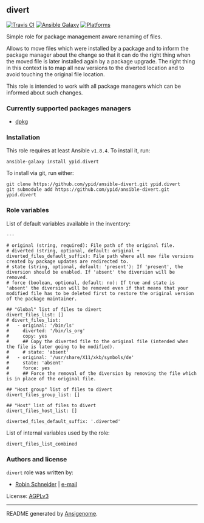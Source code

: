 ## divert

[![Travis CI](http://img.shields.io/travis/ypid/ansible-divert.svg?style=flat)](http://travis-ci.org/ypid/ansible-divert)
[![Ansible Galaxy](http://img.shields.io/badge/galaxy-ypid.divert-660198.svg?style=flat)](https://galaxy.ansible.com/list#/roles/4668)
[![Platforms](http://img.shields.io/badge/platforms-debian%20/%20ubuntu-lightgrey.svg?style=flat)](#)


Simple role for package management aware renaming of files.

Allows to move files which were installed by a package and to inform the package manager about the change so that it can do the right thing when the moved file is later installed again by a package upgrade. The right thing in this context is to map all new versions to the diverted location and to avoid touching the original file location.

This role is intended to work with all package managers which can be informed about such changes.

### Currently supported packages managers

* [dpkg](https://en.wikipedia.org/wiki/Dpkg)

### Installation

This role requires at least Ansible `v1.8.4`. To install it, run:

    ansible-galaxy install ypid.divert

To install via git, run either:

    git clone https://github.com/ypid/ansible-divert.git ypid.divert
    git submodule add https://github.com/ypid/ansible-divert.git ypid.divert




### Role variables

List of default variables available in the inventory:

    ---
    
    # original (string, required): File path of the original file.
    # diverted (string, optional, default: original + diverted_files_default_suffix): File path where all new file versions created by package updates are redirected to.
    # state (string, optional, default: 'present'): If 'present', the diversion should be enabled. If 'absent' the diversion will be removed.
    # force (boolean, optional, default: no): If true and state is 'absent' the diversion will be removed even if that means that your modified file has to be deleted first to restore the original version of the package maintainer.
    
    ## "Global" list of files to divert
    divert_files_list: []
    # divert_files_list:
    #   - original: '/bin/ls'
    #     diverted: '/bin/ls_org'
    #     copy: yes
    #     ## Copy the diverted file to the original file (intended when the file is later going to be modified).
    #     # state: 'absent'
    #   - original: '/usr/share/X11/xkb/symbols/de'
    #     state: 'absent'
    #     force: yes
    #     ## Force the removal of the diversion by removing the file which is in place of the original file.
    
    ## "Host group" list of files to divert
    divert_files_group_list: []
    
    ## "Host" list of files to divert
    divert_files_host_list: []
    
    diverted_files_default_suffix: '.diverted'

List of internal variables used by the role:

    divert_files_list_combined


### Authors and license

`divert` role was written by:

- [Robin Schneider](https://github.com/ypid) | [e-mail](mailto:ypid@riseup.net)

License: [AGPLv3](https://tldrlegal.com/license/gnu-affero-general-public-license-v3-%28agpl-3.0%29)

***

README generated by [Ansigenome](https://github.com/nickjj/ansigenome/).
